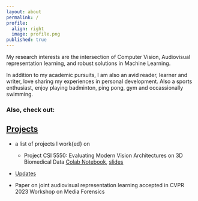 ```yaml
---
layout: about
permalink: /
profile:
  align: right
  image: profile.png
published: true
---
```


My research interests are the intersection of Computer Vision, Audiovisual representation learning, and robust solutions in Machine Learning. 

In addition to my academic pursuits, I am also an avid reader, learner and writer, love sharing my experiences in personal development. Also a sports enthusiast, enjoy playing badminton, ping pong, gym and occassionally swimming. 

### Also, check out: 

## [Projects](https://github.com/anas-rz/)
- a list of projects I work{ed} on
  -  Project CSI 5550: Evaluating Modern Vision Architectures on 3D Biomedical Data [Colab Notebook](https://colab.research.google.com/drive/1nz-NtGxC3NeSJh4ZWQ8jabzBlawnvIWe?usp=sharing), [slides](https://docs.google.com/presentation/d/1o1SD0WHBJEqvjOIJWys-Y6z80uuiejmC/edit?usp=sharing&ouid=118316226676823953327&rtpof=true&sd=true)

- [Updates](updates) 
- Paper on joint audiovisual representation learning accepted in CVPR 2023 Workshop on Media Forensics
